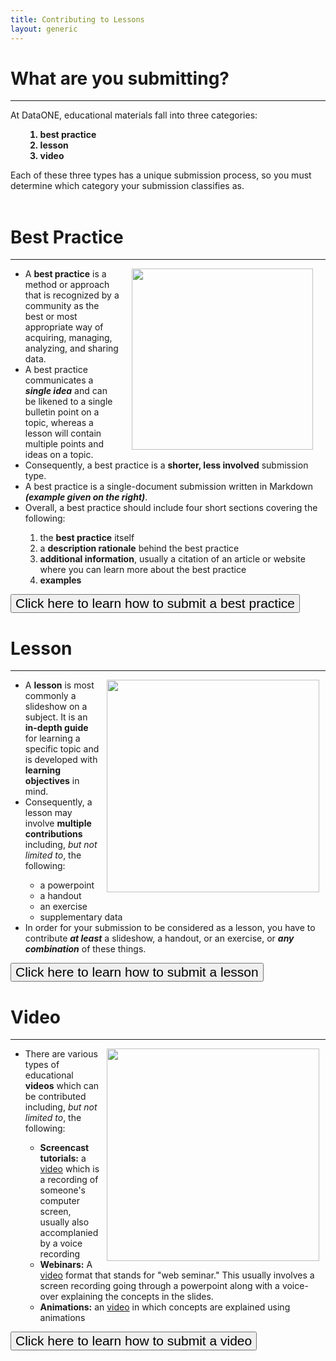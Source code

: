```yaml
---
title: Contributing to Lessons
layout: generic
---
```

# What are you submitting?   
---     
At DataONE, educational materials fall into three categories:    
<ul>
  <ol>
    <B><li>best practice</li>     
    <li>lesson</li>      
    <li>video</li></B>
    </ol>     
 </ul>
 Each of these three types has a unique submission process, so you must determine which category your submission classifies as.<br><br>   

# Best Practice
---           
<a href="url"><img src="https://drive.google.com/uc?export=view&id=1p6_lvTJ-SLWhkkRFpXbOjmY7TsAJf9dT" align="right" height="" width="290" hspace="20"></a>

<ul>
  <li>A <B>best practice</B> is a method or approach that is recognized by a community as the best or most appropriate way of acquiring, managing, analyzing, and sharing data.</li>
  <li>A best practice communicates a <B><i>single idea</i></B> and can be likened to a single bulletin point on a topic, whereas a lesson will contain multiple points and ideas on a topic.</li>
  <li>Consequently, a best practice is a <B>shorter, less involved</B> submission type.</li>
  <li>A best practice is a single-document submission written in Markdown <i><B>(example given on the right)</B></i>.</li>
  <li>Overall, a best practice should include four short sections covering the following:</li>
    <ol>
      <li>the <B>best practice</B> itself</li>
      <li>a <B>description rationale</B> behind the best practice</li>
      <li><B>additional information</B>, usually a citation of an article or website where you can learn more about the best practice</li>
      <li><B>examples</B></li>
    </ol>
</ul>

<form style="display: inline;" action="/Education/CONTRIBUTINGcat" method="get">
  <button style="font-size:150%;">Click here to learn how to submit a best practice</button></form><br>

# Lesson
---
<a href="url"><img src="https://drive.google.com/uc?export=view&id=1gGOfc51-FmmfTEJDHTbdzbIc7erdTrzb" align="right" height="" width="340" hspace="10"></a>

<ul>
<li> A <B>lesson</B> is most commonly a slideshow on a subject. It is an <B>in-depth guide</B> for learning a specific topic and is developed with <B>learning objectives</B> in mind.</li>
<li> Consequently, a lesson may involve <B>multiple contributions</B> including, <i>but not limited to</i>, the following:</li>
  <ul>
    <li>a powerpoint</li>
    <li>a handout</li>
    <li>an exercise</li>
    <li>supplementary data</li>
  </ul>
<li> In order for your submission to be considered as a lesson, you have to contribute <B><i>at least</i></B> a slideshow, a handout, or an exercise, or <B><i>any combination</i></B> of these things.</li>
</ul>

<form style="display: inline;" action="/Education/CONTRIBUTINGlesson" method="get">
  <button style="font-size:150%;">Click here to learn how to submit a lesson</button></form><br>

# Video
---
<a href="url"><img src="https://drive.google.com/uc?export=view&id=1Rdb2IzCpits4QVmnVE3KZayshEnFhsue" align="right" height="" width="340" hspace="10"></a>

<ul>
  <li> There are various types of educational <B>videos</B> which can be contributed including, <i>but not limited to</i>, the following:</li>
  <ul>
    <li> <B>Screencast tutorials:</B> a <a href="https://www.youtube.com/watch?v=EjUFVo2G1wY" target="_blank junk=_">video</a> which is a recording of someone's computer screen, usually also accomplanied by a voice recording</li>
    <li> <B>Webinars:</B> A <a href="https://www.youtube.com/watch?v=IwZUTAnR-_M" target="_blank junk=_">video</a> format that stands for "web seminar." This usually involves a screen recording going through a powerpoint along with a voice-over explaining the concepts in the slides.</li>
    <li> <B>Animations:</B> an <a href="https://www.youtube.com/watch?v=PWutnWBfUSw" target="_blank junk=_">video</a> in which concepts are explained using animations</li>
  </ul>
  </ul>

<form style="display: inline;" action="/Education/CONTRIBUTINGvideo" method="get">
<button style="font-size:150%;">Click here to learn how to submit a video</button></form>
<br>     
